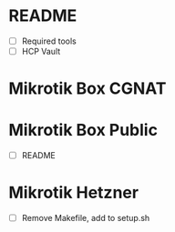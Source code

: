 # README
- [ ] Required tools
- [ ] HCP Vault

# Mikrotik Box CGNAT

# Mikrotik Box Public 
- [ ] README

# Mikrotik Hetzner
- [ ] Remove Makefile, add to setup.sh